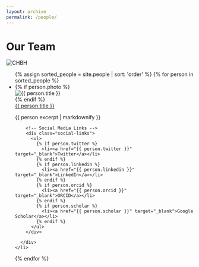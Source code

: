 ```yaml
---
layout: archive
permalink: /people/
---
```


# Our Team

![CHBH](/images/IMG_1640.JPG)  

<ul class="people-list">
  {% assign sorted_people = site.people | sort: 'order' %}
  {% for person in sorted_people %}
    <li class="person-item">
      {% if person.photo %}
        <div class="person-photo">
          <img src="{{ person.photo }}" alt="{{ person.title }}">
        </div>
      {% endif %}
      <div class="person-info">
        <a href="{{ person.url }}" class="person-name">{{ person.title }}</a>
        <p>{{ person.excerpt | markdownify }}</p>
        
        <!-- Social Media Links -->
        <div class="social-links">
          <ul>
            {% if person.twitter %}
              <li><a href="{{ person.twitter }}" target="_blank">Twitter</a></li>
            {% endif %}
            {% if person.linkedin %}
              <li><a href="{{ person.linkedin }}" target="_blank">LinkedIn</a></li>
            {% endif %}
            {% if person.orcid %}
              <li><a href="{{ person.orcid }}" target="_blank">ORCID</a></li>
            {% endif %}
            {% if person.scholar %}
              <li><a href="{{ person.scholar }}" target="_blank">Google Scholar</a></li>
            {% endif %}
          </ul>
        </div>
        
      </div>
    </li>
  {% endfor %}
</ul>


